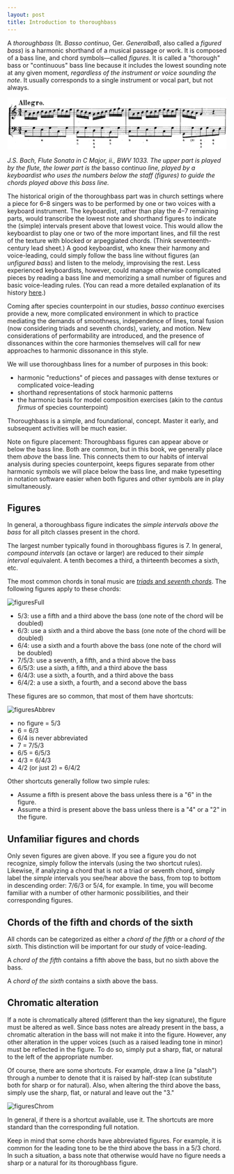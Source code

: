 ```yaml
---
layout: post
title: Introduction to thoroughbass
---
```


A _thoroughbass_ (It. _Basso continuo_, Ger. _Generalbaß_, also called a _figured bass_) is a harmonic shorthand of a musical passage or work. It is composed of a bass line, and chord symbols—called _figures_. It is called a "thorough" bass or "continuous" bass line because it includes the lowest sounding note at any given moment, _regardless of the instrument or voice sounding the note_. It usually corresponds to a single instrument or vocal part, but not always.

 <img src="Graphics/Bach1033.png"  alt="Bach1033">

_J.S. Bach, Flute Sonata in C Major, ii., BWV 1033. The upper part is played by the flute, the lower part is the_ basso continuo _line, played by a keyboardist who uses the numbers below the staff (figures) to guide the chords played above this bass line._

The historical origin of the thoroughbass part was in church settings where a piece for 6–8 singers was to be performed by one or two voices with a keyboard instrument. The keyboardist, rather than play the 4–7 remaining parts, would transcribe the lowest note and shorthand figures to indicate the (simple) intervals present above that lowest voice. This would allow the keyboardist to play one or two of the more important lines, and fill the rest of the texture with blocked or arpeggiated chords. (Think seventeenth-century lead sheet.) A good keyboardist, who knew their harmony and voice-leading, could simply follow the bass line without figures (an _unfigured bass_) and listen to the melody, improvising the rest. Less experienced keyboardists, however, could manage otherwise complicated pieces by reading a bass line and memorizing a small number of figures and basic voice-leading rules. (You can read a more detailed explanation of its history [here](bassoContinuo-history.html).)

Coming after species counterpoint in our studies, _basso continuo_ exercises provide a new, more complicated environment in which to practice mediating the demands of smoothness, independence of lines, tonal fusion (now considering triads and seventh chords), variety, and motion. New considerations of performability are introduced, and the presence of dissonances within the core harmonies themselves will call for new approaches to harmonic dissonance in this style.

We will use thoroughbass lines for a number of purposes in this book:

- harmonic "reductions" of pieces and passages with dense textures or complicated voice-leading
- shorthand representations of stock harmonic patterns
- the harmonic basis for model composition exercises (akin to the _cantus firmus_ of species counterpoint)

Thoroughbass is a simple, and foundational, concept. Master it early, and subsequent activities will be much easier.

Note on figure placement: Thoroughbass figures can appear above or below the bass line. Both are common, but in this book, we generally place them _above_ the bass line. This connects them to our habits of interval analysis during species counterpoint, keeps figures separate from other harmonic symbols we will place below the bass line, and make typesetting in notation software easier when both figures and other symbols are in play simultaneously.

## Figures

In general, a thoroughbass figure indicates the _simple intervals above the bass_ for all pitch classes present in the chord.

The largest number typically found in thoroughbass figures is 7. In general, _compound intervals_ (an octave or larger) are reduced to their _simple interval_ equivalent. A tenth becomes a third, a thirteenth becomes a sixth, etc.

The most common chords in tonal music are [_triads_ and _seventh chords_](triads.html). The following figures apply to these chords:

 <img src="Graphics/figuresFull.png"  alt="figuresFull">

- 5/3: use a fifth and a third above the bass (one note of the chord will be doubled)
- 6/3: use a sixth and a third above the bass (one note of the chord will be doubled)
- 6/4: use a sixth and a fourth above the bass (one note of the chord will be doubled)
- 7/5/3: use a seventh, a fifth, and a third above the bass
- 6/5/3: use a sixth, a fifth, and a third above the bass
- 6/4/3: use a sixth, a fourth, and a third above the bass
- 6/4/2: a use a sixth, a fourth, and a second above the bass

These figures are so common, that most of them have shortcuts:

 <img src="Graphics/figuresAbbrev.png"  alt="figuresAbbrev">  
 
- no figure = 5/3
- 6 = 6/3
- 6/4 is never abbreviated
- 7 = 7/5/3
- 6/5 = 6/5/3
- 4/3 = 6/4/3
- 4/2 (or just 2) = 6/4/2

Other shortcuts generally follow two simple rules:

- Assume a fifth is present above the bass unless there is a "6" in the figure.
- Assume a third is present above the bass unless there is a "4" or a "2" in the figure.

## Unfamiliar figures and chords

Only seven figures are given above. If you see a figure you do not recognize, simply follow the intervals (using the two shortcut rules). Likewise, if analyzing a chord that is not a triad or seventh chord, simply label the _simple_ intervals you see/hear above the bass, from top to bottom in descending order: 7/6/3 or 5/4, for example. In time, you will become familiar with a number of other harmonic possibilities, and their corresponding figures.

## Chords of the fifth and chords of the sixth

All chords can be categorized as either a _chord of the fifth_ or a _chord of the sixth_. This distinction will be important for our study of voice-leading.

A _chord of the fifth_ contains a fifth above the bass, but no sixth above the bass.

A _chord of the sixth_ contains a sixth above the bass.

## Chromatic alteration

If a note is chromatically altered (different than the key signature), the figure must be altered as well. Since bass notes are already present in the bass, a chromatic alteration in the bass will not make it into the figure. However, any other alteration in the upper voices (such as a raised leading tone in minor) must be reflected in the figure. To do so, simply put a sharp, flat, or natural to the left of the appropriate number.

Of course, there are some shortcuts. For example, draw a line (a "slash") through a number to denote that it is raised by half-step (can substitute both for sharp or for natural). Also, when altering the third above the bass, simply use the sharp, flat, or natural and leave out the "3."

 <img src="Graphics/figuresChrom.png"  alt="figuresChrom">

In general, if there is a shortcut available, use it. The shortcuts are more standard than the corresponding full notation.

Keep in mind that some chords have abbreviated figures. For example, it is common for the leading tone to be the third above the bass in a 5/3 chord. In such a situation, a bass note that otherwise would have no figure needs a sharp or a natural for its thoroughbass figure.
